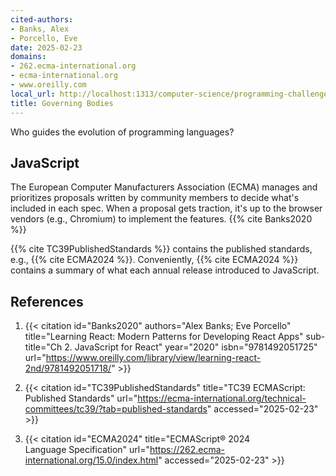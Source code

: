 ```yaml
---
cited-authors:
- Banks, Alex
- Porcello, Eve
date: 2025-02-23
domains:
- 262.ecma-international.org
- ecma-international.org
- www.oreilly.com
local_url: http://localhost:1313/computer-science/programming-challenges/language-concepts/governing-bodies/
title: Governing Bodies
---
```


Who guides the evolution of programming languages?

## JavaScript

The European Computer Manufacturers Association (ECMA) manages and prioritizes
proposals written by community members to decide what's included in each spec.
When a proposal gets traction, it's up to the browser vendors (e.g., Chromium)
to implement the features. {{% cite Banks2020 %}}

{{% cite TC39PublishedStandards %}} contains the published standards, e.g., {{%
cite ECMA2024 %}}. Conveniently, {{% cite ECMA2024 %}} contains a summary of
what each annual release introduced to JavaScript.

## References

1. {{< citation
  id="Banks2020"
  authors="Alex Banks; Eve Porcello"
  title="Learning React: Modern Patterns for Developing React Apps"
  sub-title="Ch 2. JavaScript for React"
  year="2020"
  isbn="9781492051725"
  url="https://www.oreilly.com/library/view/learning-react-2nd/9781492051718/" >}}

1. {{< citation
	id="TC39PublishedStandards"
	title="TC39 ECMAScript: Published Standards"
	url="https://ecma-international.org/technical-committees/tc39/?tab=published-standards"
	accessed="2025-02-23" >}}

1. {{< citation
	id="ECMA2024"
	title="ECMAScript® 2024 Language Specification"
	url="https://262.ecma-international.org/15.0/index.html"
	accessed="2025-02-23" >}}
